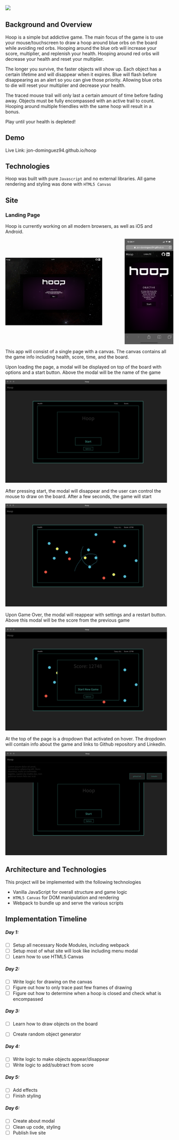 ![](https://fontmeme.com/permalink/190115/4f00ef057837286d0eb8f1b65654103e.png)

## Background and Overview

Hoop is a simple but addictive game. The main focus of the game is to use your mouse/touchscreen to draw a hoop around blue orbs on the board while avoiding red orbs. Hooping around the blue orb will increase your score, multiplier, and replenish your health. Hooping around red orbs will decrease your health and reset your multiplier.

The longer you survive, the faster objects will show up. Each object has a certain lifetime and will disappear when it expires. Blue will flash before disappearing as an alert so you can give those priority. Allowing blue orbs to die will reset your multiplier and decrease your health.

The traced mouse trail will only last a certain amount of time before fading away. Objects must be fully encompassed with an active trail to count. Hooping around multiple friendlies with the same hoop will result in a bonus.

Play until your health is depleted!

## Demo
Live Link: jon-dominguez94.github.io/hoop

## Technologies

Hoop was built with pure `Javascript` and no external libraries. All game rendering and styling was done with `HTML5 Canvas`

## Site

### Landing Page

Hoop is currently working on all modern browsers, as well as iOS and Android.

<div style="display: flex; align-items: center; justify-content: space-between;">
  <img src='./screenshots/landing.png' width="60%" height="auto" style="margin-right:70px">
  <img src='./screenshots/ios.png' width="30%" height="auto">
</div>

<!-- ![](./screenshots/landing.png) ![](./screenshots/ios.png) -->

This app will consist of a single page with a canvas. The canvas contains all the game info including health, score, time, and the board.

Upon loading the page, a modal will be displayed on top of the board with options and a start button. Above the modal will be the name of the game

![Wireframe](./screenshots/newgame.png)

After pressing start, the modal will disappear and the user can control the mouse to draw on the board. After a few seconds, the game will start

![Wireframe](./screenshots/active_game.png)

Upon Game Over, the modal will reappear with settings and a restart button. Above this modal will be the score from the previous game

![Wireframe](./screenshots/gameover.png)

At the top of the page is a dropdown that activated on hover. The dropdown will contain info about the game and links to Github repository and LinkedIn.

![Wireframe](./screenshots/dropdown.png)

## Architecture and Technologies

This project will be implemented with the following technologies

* Vanilla JavaScript for overall structure and game logic
* `HTML5 Canvas` for DOM manipulation and rendering
* Webpack to bundle up and serve the various scripts

## Implementation Timeline

##### Day 1: 
- [ ] Setup all necessary Node Modules, including webpack
- [ ] Setup most of what site will look like including menu modal
- [ ] Learn how to use HTML5 Canvas

##### Day 2: 
- [ ] Write logic for drawing on the canvas
- [ ] Figure out how to only trace past few frames of drawing
- [ ] Figure out how to determine when a hoop is closed and check what is encompassed

##### Day 3:
- [ ] Learn how to draw objects on the board
- [ ] Create random object generator


##### Day 4:
- [ ] Write logic to make objects appear/disappear 
- [ ] Write logic to add/subtract from score

##### Day 5:
- [ ] Add effects
- [ ] Finish styling

##### Day 6:
- [ ] Create about modal
- [ ] Clean up code, styling
- [ ] Publish live site